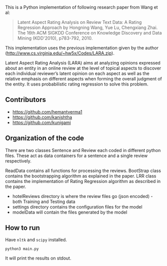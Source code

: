 This is a Python implementation of following research paper from Wang et al:

> Latent Aspect Rating Analysis on Review Text Data: A Rating Regression Approach by Hongning Wang, Yue Lu, Chengxiang Zhai. The 16th ACM SIGKDD Conference on Knowledge Discovery and Data Mining (KDD'2010), p783-792, 2010.

This implementation uses the previous implementation given by the author (http://www.cs.virginia.edu/~hw5x/Codes/LARA.zip).

Latent Aspect Rating Analysis (LARA) aims at analyzing opinions expressed about an entity in an online review at the level of topical aspects to discover each individual reviewer’s latent opinion on each aspect as well as the relative emphasis on different aspects
when forming the overall judgment of the entity. It uses probabilistic rating regression to solve this problem.

## Contributors

* https://github.com/hemantverma1
* https://github.com/kanishtha
* https://github.com/kunigami

## Organization of the code

There are two classes Sentence and Review each coded in different python files. These act as data containers for a sentence and a single review respectively.

ReadData contains all functions for processing the reviews. BootStrap class contains the bootstrapping algorithm as explained in the paper. LRR class contains the implementation of Rating Regression algorithm as described in the paper.

* hotelReviews directory is where the review files go (json encoded) - both Training and Testing data
* settings directory contains the configuration files for the model
* modelData will contain the files generated by the model

## How to run

Have `nltk` and `scipy` installed.

    python3 main.py

It will print the results on stdout.
